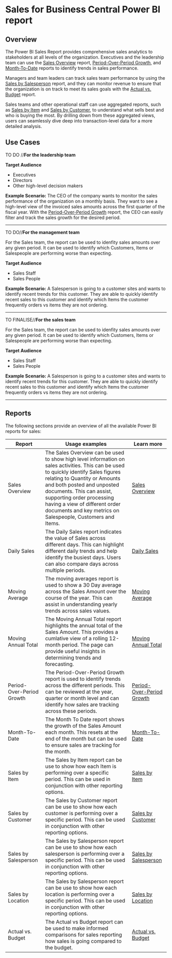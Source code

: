 # Sales for Business Central Power BI report

## Overview

The Power BI Sales Report provides comprehensive sales analytics to stakeholders at all levels of the organization. Executives and the leadership team can use the [Sales Overview](#TODO) report,  [Period-Over-Period Growth](#TODO), and [Month-To-Date](#TODO) reports to identify trends in sales performance.

Managers and team leaders can track sales team performance by using the [Sales by Salesperson](#TODO) report, and they can monitor revenue to ensure that the organization is on track to meet its sales goals with the [Actual vs. Budget](actual-vs-budget.md) report.

Sales teams and other operational staff can use aggregated reports, such as [Sales by Item](#TODO) and [Sales by Customer](#TODO), to understand what sells best and who is buying the most. By drilling down from these aggregated views, users can seamlessly dive deep into transaction-level data for a more detailed analysis.

## Use Cases

TO DO //**For the leadership team**



**Target Audience**

- Executives
- Directors
- Other high-level decision makers

**Example Scenario:** The CEO of the company wants to monitor the sales performance of the organization on a monthly basis. They want to see a high-level view of the invoiced sales amounts across the first quarter of the fiscal year. With the [Period-Over-Period Growth](#TODO) report, the CEO can easily filter and track the sales growth for the desired period. 

---

TO DO//**For the management team**

For the Sales team, the report can be used to idenfity sales amounts over any given period. It can be used to identify which Customers, Items or Salespeople are performing worse than expecting. 

**Target Audience**

- Sales Staff
- Sales People

**Example Scenario:** A Salesperson is going to a customer sites and wants to identify recent trends for this customer. They are able to quickly identify recent sales to this customer and identify which Items the customer frequently orders vs items they are not ordering.

---

TO FINALISE//**For the sales team**

For the Sales team, the report can be used to idenfity sales amounts over any given period. It can be used to identify which Customers, Items or Salespeople are performing worse than expecting. 

**Target Audience**

- Sales Staff
- Sales People

**Example Scenario:** A Salesperson is going to a customer sites and wants to identify recent trends for this customer. They are able to quickly identify recent sales to this customer and identify which Items the customer frequently orders vs items they are not ordering.


---

## Reports
The following sections provide an overview of all the available Power BI reports for sales:

| Report | Usage examples | Learn more |
| ------ | -------------- | ---------- |
| Sales Overview | The Sales Overview can be used to show high level information on sales activities. This can be used to quickly identify Sales figures relating to Quantity or Amounts and both posted and unposted documents. This can assist, supporting order processing having a view of different order documents and key metrics on Salespeople, Customers and Items. | [Sales Overview](#TODO) |
| Daily Sales | The Daily Sales report indicates the value of Sales across different days. This can highlight different daily trends and help identify the busiest days. Users can also compare days across multiple periods.| [Daily Sales](#TODO) |
| Moving Average | The moving averages report is used to show a 30 Day average across the Sales Amount over the course of the year. This can assist in understanding yearly trends across sales values. | [Moving Average](#TODO) |
| Moving Annual Total | The Moving Annual Total report highlights the annual total of the Sales Amount. This provides a cumlative view of a rolling 12-month period. The page can provide useful insights in determining trends and forecasting. | [Moving Annual Total](#TODO) |
| Period-Over-Period Growth | The Period-Over-Period Growth report is used to identify trends across the different periods. This can be reviewed at the year, quarter or month level and can identify how sales are tracking across these periods. | [Period-Over-Period Growth](#TODO) |
| Month-To-Date | The Month To Date report shows the growth of the Sales Amount each month. This resets at the end of the month but can be used to ensure sales are tracking for the month. | [Month-To-Date](#TODO) |
| Sales by Item | The Sales by Item report can be use to show how each Item is performing over a specific period. This can be used in conjunction with other reporting options. | [Sales by Item](#TODO) |
| Sales by Customer | The Sales by Customer report can be use to show how each customer is performing over a specific period. This can be used in conjunction with other reporting options. | [Sales by Customer](#TODO) |
| Sales by Salesperson | The Sales by Salesperson report can be use to show how each salesperson is performing over a specific period. This can be used in conjunction with other reporting options. | [Sales by Salesperson](#TODO) |
| Sales by Location |  The Sales by Salesperson report can be use to show how each location is performing over a specific period. This can be used in conjunction with other reporting options. | [Sales by Location](sales-by-location.md)  |
| Actual vs. Budget | The Actual vs Budget report can be used to make informed comparisons for sales reporting how sales is going compared to the budget. | [Actual vs. Budget](actual-vs-budget.md) |
